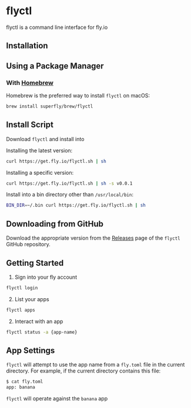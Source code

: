 # flyctl

flyctl is a command line interface for fly.io

## Installation

## Using a Package Manager

### With [Homebrew](https://brew.sh)

Homebrew is the preferred way to install `flyctl` on macOS:

```bash
brew install superfly/brew/flyctl
```

## Install Script

Download `flyctl` and install into 

Installing the latest version:

```bash
curl https://get.fly.io/flyctl.sh | sh
```

Installing a specific version:

```bash
curl https://get.fly.io/flyctl.sh | sh -s v0.0.1
```

Install into a bin directory other than `/usr/local/bin`:
```bash
BIN_DIR=~/.bin curl https://get.fly.io/flyctl.sh | sh
```
## Downloading from GitHub

Download the appropriate version from the [Releases](https://github.com/superfly/flyctl/releases) page of the `flyctl` GitHub repository.

## Getting Started

1. Sign into your fly account

```bash
flyctl login
```

2. List your apps

```bash
flyctl apps
```

2. Interact with an app

```bash
flyctl status -a {app-name}
```

## App Settings

`flyctl` will attempt to use the app name from a `fly.toml` file in the current directory. For example, if the current directory contains this file:


```bash
$ cat fly.toml
app: banana
```

`flyctl` will operate against the `banana` app
